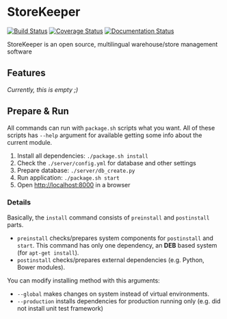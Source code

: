 # StoreKeeper
[![Build Status](https://travis-ci.org/andras-tim/StoreKeeper.svg?branch=master)](https://travis-ci.org/andras-tim/StoreKeeper)
[![Coverage Status](https://coveralls.io/repos/andras-tim/StoreKeeper/badge.svg?branch=master)](https://coveralls.io/r/andras-tim/StoreKeeper?branch=master)
[![Documentation Status](https://readthedocs.org/projects/storekeeper/badge/?version=latest)](https://readthedocs.org/projects/storekeeper/?badge=latest)

StoreKeeper is an open source, multilingual warehouse/store management software


## Features
*Currently, this is empty ;)*


## Prepare & Run
All commands can run with `package.sh` scripts what you want. All of these scripts has `--help` argument for
 available getting some info about the current module.

1. Install all dependencies: `./package.sh install`
2. Check the `./server/config.yml` for database and other settings
3. Prepare database: `./server/db_create.py`
4. Run application: `./package.sh start`
5. Open [http://localhost:8000](http://localhost:8000) in a browser


### Details ###
Basically, the `install` command consists of `preinstall` and `postinstall` parts.
* `preinstall` checks/prepares system components for `postinstall` and `start`. This command has only one dependency, an **DEB** based system (for `apt-get install`).
* `postinstall` checks/prepares external dependencies (e.g. Python, Bower modules).

You can modify installing method with this arguments:
* `--global` makes changes on system instead of virtual environments.
* `--production` installs dependencies for production running only (e.g. did not install unit test framework)
